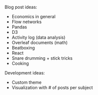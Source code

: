 Blog post ideas:
* Economics in general
* Flow networks
* Pandas
* D3
* Activity log (data analysis)
* Overleaf documents (math)
* Beatboxing
* React
* Snare drumming + stick tricks
* Cooking

Development ideas:
* Custom theme
* Visualization with # of posts per subject
